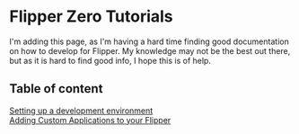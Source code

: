 # Flipper Zero Tutorials

I'm adding this page, as I'm having a hard time finding good documentation on how to develop for Flipper. My knowledge may not be the best out there, but as it is hard to find good info, I hope this is of help. 

## Table of content
<a href="Setup/readme.md">Setting up a development environment</a><br>
<a href="AddingApps/readme.md">Adding Custom Applications to your Flipper</a><br>
